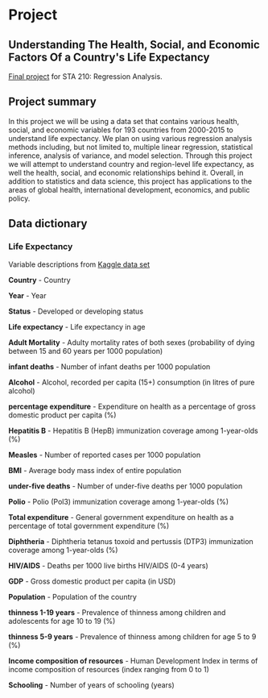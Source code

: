 # Project

## Understanding The Health, Social, and Economic Factors Of a Country's Life Expectancy

[Final project](https://sta210-sp21.netlify.app/project/) for STA 210: Regression Analysis.

## Project summary 

In this project we will be using a data set that contains various health, social, and economic variables for 193 countries from 2000-2015 to understand life expectancy. We plan on using various regression analysis methods including, but not limited to, multiple linear regression, statistical inference, analysis of variance, and model selection. Through this project we will attempt to understand country and region-level life expectancy, as well the health, social, and economic relationships behind it. Overall, in addition to statistics and data science, this project has applications to the areas of global health, international development, economics, and public policy.


## Data dictionary 

### Life Expectancy

Variable descriptions from [Kaggle data set](https://www.kaggle.com/kumarajarshi/life-expectancy-who)

**Country** - Country

**Year** - Year

**Status** - Developed or developing status

**Life expectancy** - Life expectancy in age

**Adult Mortality** - Adulty mortality rates of both sexes (probability of dying between 15 and 60 years per 1000 population)

**infant deaths** - Number of infant deaths per 1000 population

**Alcohol** - Alcohol, recorded per capita (15+) consumption (in litres of pure alcohol)

**percentage expenditure** - Expenditure on health as a percentage of gross domestic product per capita (%)

**Hepatitis B** - Hepatitis B (HepB) immunization coverage among 1-year-olds (%)

**Measles** - Number of reported cases per 1000 population

**BMI** - Average body mass index of entire population

**under-five deaths** - Number of under-five deaths per 1000 population

**Polio** - Polio (Pol3) immunization coverage among 1-year-olds (%)

**Total expenditure** - General government expenditure on health as a percentage of total government expenditure (%)

**Diphtheria** - Diphtheria tetanus toxoid and pertussis (DTP3) immunization coverage among 1-year-olds (%)

**HIV/AIDS** - Deaths per 1000 live births HIV/AIDS (0-4 years)

**GDP** - Gross domestic product per capita (in USD)

**Population** - Population of the country

**thinness  1-19 years** - Prevalence of thinness among children and adolescents for age 10 to 19 (%)

**thinness 5-9 years** - Prevalence of thinness among children for age 5 to 9 (%)

**Income composition of resources** - Human Development Index in terms of income composition of resources (index ranging from 0 to 1)

**Schooling** - Number of years of schooling (years)


